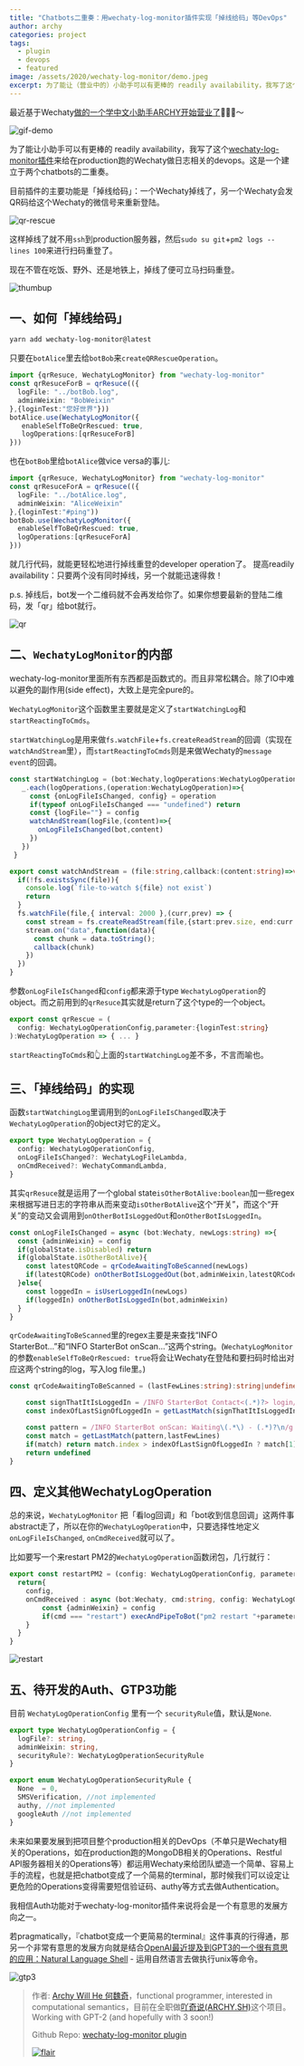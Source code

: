 ```yaml
---
title: "Chatbots二重奏：用wechaty-log-monitor插件实现「掉线给码」等DevOps"
author: archy
categories: project
tags:
  - plugin
  - devops
  - featured
image: /assets/2020/wechaty-log-monitor/demo.jpeg
excerpt: 为了能让（营业中的）小助手可以有更棒的 readily availability，我写了这个wechaty-log-monitor插件来给在production跑的Wechaty做日志相关的devops。
---
```


最近基于Wechaty[做的一个学中文小助手ARCHY开始营业了](https://mp.weixin.qq.com/s/FcgaOOnZNPUuMSihmMs_lw)🤖🤖🍜～

![gif-demo](/assets/2020/wechaty-log-monitor/archy-demo.gif)

为了能让小助手可以有更棒的 readily availability，我写了这个[wechaty-log-monitor插件](https://github.com/archywillhe/wechaty-log-monitor)来给在production跑的Wechaty做日志相关的devops。这是一个建立于两个chatbots的二重奏。

目前插件的主要功能是「掉线给码」：一个Wechaty掉线了，另一个Wechaty会发QR码给这个Wechaty的微信号来重新登陆。

![qr-rescue](/assets/2020/wechaty-log-monitor/demo2.jpeg)

这样掉线了就不用`ssh`到production服务器，然后`sudo su git`+`pm2 logs --lines 100`来进行扫码重登了。

现在不管在吃饭、野外、还是地铁上，掉线了便可立马扫码重登。

![thumbup](/assets/2020/wechaty-log-monitor/thumbup.jpeg)

## 一、如何「掉线给码」

```bash
yarn add wechaty-log-monitor@latest
```

只要在`botAlice`里去给`botBob`来`createQRRescueOperation`。

```typescript
import {qrResuce, WechatyLogMonitor} from "wechaty-log-monitor"
const qrResuceForB = qrResuce(({
  logFile: "../botBob.log",
  adminWeixin: "BobWeixin"
},{loginTest:"您好世界"}))
botAlice.use(WechatyLogMonitor({
   enableSelfToBeQrRescued: true,
   logOperations:[qrResuceForB]
}))
```

也在`botBob`里给`botAlice`做vice versa的事儿:

```typescript
import {qrResuce, WechatyLogMonitor} from "wechaty-log-monitor"
const qrResuceForA = qrResuce(({
  logFile: "../botAlice.log",
  adminWeixin: "AliceWeixin"
},{loginTest:"#ping"))
botBob.use(WechatyLogMonitor({
  enableSelfToBeQrRescued: true,
  logOperations:[qrResuceForA]
}))
```

就几行代码，就能更轻松地进行掉线重登的developer operation了。 提高readily availability：只要两个没有同时掉线，另一个就能迅速得救！

p.s. 掉线后，bot发一个二维码就不会再发给你了。如果你想要最新的登陆二维码，发「qr」给bot就行。

![qr](/assets/2020/wechaty-log-monitor/qr.jpeg)

## 二、`WechatyLogMonitor`的内部

wechaty-log-monitor里面所有东西都是函数式的。而且非常松耦合。除了IO中难以避免的副作用(side effect)，大致上是完全pure的。

`WechatyLogMonitor`这个函数里主要就是定义了`startWatchingLog`和`startReactingToCmds`。

`startWatchingLog`是用来做`fs.watchFile`+`fs.createReadStream`的回调（实现在`watchAndStream`里），而`startReactingToCmds`则是来做Wechaty的`message event`的回调。

```typescript
const startWatchingLog = (bot:Wechaty,logOperations:WechatyLogOperation[])=>{
   _.each(logOperations,(operation:WechatyLogOperation)=>{
     const {onLogFileIsChanged, config} = operation
     if(typeof onLogFileIsChanged === "undefined") return
     const {logFile=""} = config
     watchAndStream(logFile,(content)=>{
       onLogFileIsChanged(bot,content)
     })
   })
 }
```

```typescript
export const watchAndStream = (file:string,callback:(content:string)=>void)=>{
  if(!fs.existsSync(file)){
    console.log(`file-to-watch ${file} not exist`)
    return
  }
  fs.watchFile(file,{ interval: 2000 },(curr,prev) => {
    const stream = fs.createReadStream(file,{start:prev.size, end:curr.size})
    stream.on("data",function(data){
      const chunk = data.toString();
      callback(chunk)
    })
  })
}
```

参数`onLogFileIsChanged`和`config`都来源于type `WechatyLogOperation`的object。而之前用到的`qrResuce`其实就是return了这个type的一个object。

```typescript
export const qrRescue = (
  config: WechatyLogOperationConfig,parameter:{loginTest:string}
):WechatyLogOperation => { ... }
```

`startReactingToCmds`和👆上面的`startWatchingLog`差不多，不言而喻也。

## 三、「掉线给码」的实现

函数`startWatchingLog`里调用到的`onLogFileIsChanged`取决于`WechatyLogOperation`的object对它的定义。

```typescript
export type WechatyLogOperation = {
  config: WechatyLogOperationConfig,
  onLogFileIsChanged?: WechatyLogFileLambda,
  onCmdReceived?: WechatyCommandLambda,
}
```

其实`qrResuce`就是运用了一个global state`isOtherBotAlive:boolean`加一些regex来根据写进日志的字符串从而来变动`isOtherBotAlive`这个“开关”，而这个“开关”的变动又会调用到`onOtherBotIsLoggedOut`和`onOtherBotIsLoggedIn`。

```typescript
const onLogFileIsChanged = async (bot:Wechaty, newLogs:string) =>{
  const {adminWeixin} = config
  if(globalState.isDisabled) return
  if(globalState.isOtherBotAlive){
    const latestQRCode = qrCodeAwaitingToBeScanned(newLogs)
    if(latestQRCode) onOtherBotIsLoggedOut(bot,adminWeixin,latestQRCode)
  }else{
    const loggedIn = isUserLoggedIn(newLogs)
    if(loggedIn) onOtherBotIsLoggedIn(bot,adminWeixin)
  }
}
```

`qrCodeAwaitingToBeScanned`里的regex主要是来查找“INFO StarterBot...”和“INFO StarterBot onScan...”这两个string。(`WechatyLogMonitor`的参数`enableSelfToBeQrRescued: true`将会让Wechaty在登陆和要扫码时给出对应这两个string的log，写入log file里。)

```typescript
const qrCodeAwaitingToBeScanned = (lastFewLines:string):string|undefined => {

    const signThatItIsLoggedIn = /INFO StarterBot Contact<(.*)?> login/g
    const indexOfLastSignOfLoggedIn = getLastMatch(signThatItIsLoggedIn,lastFewLines)?.index || -1

    const pattern = /INFO StarterBot onScan: Waiting\(.*\) - (.*)?\n/g
    const match = getLastMatch(pattern,lastFewLines)
    if(match) return match.index > indexOfLastSignOfLoggedIn ? match[1] : undefined
    return undefined
}
```

## 四、定义其他WechatyLogOperation

总的来说，`WechatyLogMonitor` 把「看log回调」和「bot收到信息回调」这两件事abstract走了，所以在你的`WechatyLogOperation`中，只要选择性地定义 `onLogFileIsChanged`, `onCmdReceived`就可以了。

比如要写一个来restart PM2的`WechatyLogOperation`函数闭包，几行就行：

```typescript
export const restartPM2 = (config: WechatyLogOperationConfig, parameter:{pm2Id:number}):WechatyLogOperation => {
  return{
    config,
    onCmdReceived : async (bot:Wechaty, cmd:string, config: WechatyLogOperationConfig) => {
        const {adminWeixin} = config
        if(cmd === "restart") execAndPipeToBot("pm2 restart "+parameter.pm2Id, bot, adminWeixin)
    }
  }
}
```

![restart](/assets/2020/wechaty-log-monitor/restart.jpeg)

## 五、待开发的Auth、GTP3功能

目前 `WechatyLogOperationConfig` 里有一个 `securityRule`值，默认是`None`.

```typescript
export type WechatyLogOperationConfig = {
  logFile?: string,
  adminWeixin: string,
  securityRule?: WechatyLogOperationSecurityRule
}
```

```typescript
export enum WechatyLogOperationSecurityRule {
  None  = 0,
  SMSVerification, //not implemented
  authy, //not implemented
  googleAuth //not implemented
}
```

未来如果要发展到把项目整个production相关的DevOps（不单只是Wechaty相关的Operations，如在production跑的MongoDB相关的Operations、Restful API服务器相关的Operations等）都运用Wechaty来给团队塑造一个简单、容易上手的流程，也就是把chatbot变成了一个简易的terminal，那时候我们可以设定让更危险的Operations变得需要短信验证码、authy等方式去做Authentication。

我相信Auth功能对于wechaty-log-monitor插件来说将会是一个有意思的发展方向之一。

若pragmatically，『chatbot变成一个更简易的terminal』这件事真的行得通，那另一个非常有意思的发展方向就是结合[OpenAI最近提及到GPT3的一个很有意思的应用：Natural Language Shell](https://beta.openai.com/?app=productivity&example=4_2_0) - 运用自然语言去做执行unix等命令。

![gtp3](/assets/2020/wechaty-log-monitor/gtp3.jpeg)

> 作者: [Archy Will He 何魏奇](https://github.com/archywillhe/)，functional programmer, interested in computational semantics，目前在全职做[吖奇说(ARCHY.SH)](https://archy.sh)这个项目。Working with GPT-2 (and hopefully with 3 soon!)
>
> Github Repo: [wechaty-log-monitor plugin](https://github.com/archywillhe/wechaty-log-monitor)
>
> [![flair](https://camo.githubusercontent.com/c551a231a6cda28e59291fa091ddcb7b9899f6ec/68747470733a2f2f737461636b65786368616e67652e636f6d2f75736572732f666c6169722f313334303435332e706e67)](https://stackoverflow.com/users/2041954/%E5%90%96%E5%A5%87%E8%AF%B4-%E4%BD%95%E9%AD%8F%E5%A5%87archy-will-he)
>
